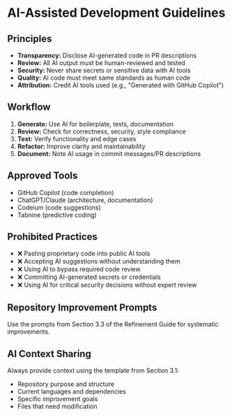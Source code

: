 # AI-Assisted Development Guidelines

## Principles

- **Transparency:** Disclose AI-generated code in PR descriptions
- **Review:** All AI output must be human-reviewed and tested
- **Security:** Never share secrets or sensitive data with AI tools
- **Quality:** AI code must meet same standards as human code
- **Attribution:** Credit AI tools used (e.g., "Generated with GitHub Copilot")

## Workflow

1. **Generate:** Use AI for boilerplate, tests, documentation
2. **Review:** Check for correctness, security, style compliance
3. **Test:** Verify functionality and edge cases
4. **Refactor:** Improve clarity and maintainability
5. **Document:** Note AI usage in commit messages/PR descriptions

## Approved Tools

- GitHub Copilot (code completion)
- ChatGPT/Claude (architecture, documentation)
- Codeium (code suggestions)
- Tabnine (predictive coding)

## Prohibited Practices

- ❌ Pasting proprietary code into public AI tools
- ❌ Accepting AI suggestions without understanding them
- ❌ Using AI to bypass required code review
- ❌ Committing AI-generated secrets or credentials
- ❌ Using AI for critical security decisions without expert review

## Repository Improvement Prompts

Use the prompts from Section 3.3 of the Refinement Guide for systematic improvements.

## AI Context Sharing

Always provide context using the template from Section 3.1:
- Repository purpose and structure
- Current languages and dependencies
- Specific improvement goals
- Files that need modification